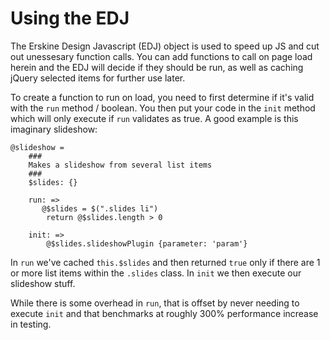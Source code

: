 Using the EDJ
==========================================

The Erskine Design Javascript (EDJ) object is used to speed up JS and cut out 
unessesary function calls. You can add functions to call on page load herein
and the EDJ will decide if they should be run, as well as caching jQuery
selected items for further use later.

To create a function to run on load, you need to first determine if it's
valid with the `run` method / boolean. You then put your code in the `init`
method which will only execute if `run` validates as true. A good example is
this imaginary slideshow:

    @slideshow =
        ###
        Makes a slideshow from several list items
        ###
        $slides: {}

        run: =>
           @$slides = $(".slides li")
            return @$slides.length > 0

        init: =>
            @$slides.slideshowPlugin {parameter: 'param'}

In `run` we've cached `this.$slides` and then returned `true` only if there
are 1 or more list items within the `.slides` class. In `init` we then
execute our slideshow stuff.

While there is some overhead in `run`, that is offset by never needing to
execute `init` and that benchmarks at roughly 300% performance increase in
testing.
